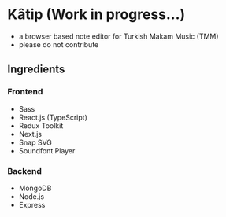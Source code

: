 # Kâtip (Work in progress...)
- a browser based note editor for Turkish Makam Music (TMM)
- please do not contribute

## Ingredients
### Frontend
- Sass
- React.js (TypeScript)
- Redux Toolkit
- Next.js
- Snap SVG
- Soundfont Player

### Backend
- MongoDB
- Node.js
- Express
